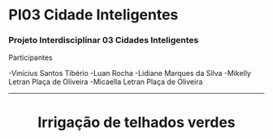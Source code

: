 <h1>PI03 Cidade Inteligentes</h1>
<h3>Projeto Interdisciplinar 03 Cidades Inteligentes</h3> 
<p>Participantes</p>
-Vinícius Santos Tibério
-Luan Rocha
-Lidiane Marques da Silva
-Mikelly Letran Plaça de Oliveira
-Micaella Letran Plaça de Oliveira
<hr>
<h1 align="center">Irrigação de telhados verdes</h1>
